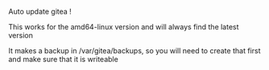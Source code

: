 Auto update gitea !

This works for the amd64-linux version and will always find the latest version

It makes a backup in /var/gitea/backups, so you will need to create that first
and make sure that it is writeable



